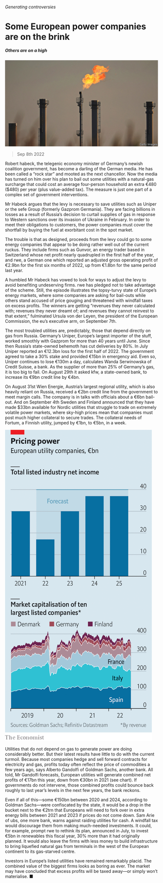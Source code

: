 ###### Generating controversies

# Some European power companies are on the brink 

##### Others are on a high 

![image](images/20220910_WBP003.jpg) 

> Sep 8th 2022 

Robert habeck, the telegenic economy minister of Germany’s newish coalition government, has become a darling of the German media. He has been called a “rock star” and mooted as the next chancellor. Now the media has turned on him over his plan to bail out some utilities with a natural-gas surcharge that could cost an average four-person household an extra €480 ($480) per year (plus value-added tax). The measure is just one part of a complex set of government interventions.

Mr Habeck argues that the levy is necessary to save utilities such as Uniper or the sefe Group (formerly Gazprom Germania). They are facing billions in losses as a result of Russia’s decision to curtail supplies of gas in response to Western sanctions over its invasion of Ukraine in February. In order to meet their obligations to customers, the power companies must cover the shortfall by buying the fuel at exorbitant cost in the spot market. 

The trouble is that as designed, proceeds from the levy could go to some energy companies that appear to be doing rather well out of the current ruckus. They include firms such as Gunvor, an energy trader based in Switzerland whose net profit nearly quadrupled in the first half of the year, and rwe, a German one which reported an adjusted gross operating profit of €2.9bn for the first six months of 2022, up from €1.8bn for the same period last year. 

A humbled Mr Habeck has vowed to look for ways to adjust the levy to avoid benefiting undeserving firms. rwe has pledged not to take advantage of the scheme. Still, the episode illustrates the topsy-turvy state of Europe’s energy markets, where some companies are asking for bail-outs while others stand accused of price gouging and threatened with windfall taxes on excess profits. The winners are getting “revenues they never calculated with; revenues they never dreamt of; and revenues they cannot reinvest to that extent,” fulminated Ursula von der Leyen, the president of the European Commission, the eu’s executive arm, on September 7th.

The most troubled utilities are, predictably, those that depend directly on gas from Russia. Germany’s Uniper, Europe’s largest importer of the stuff, worked smoothly with Gazprom for more than 40 years until June. Since then Russia’s state-owned behemoth has cut deliveries by 80%. In July Uniper reported an €12.3bn loss for the first half of 2022. The government agreed to take a 30% stake and provided €15bn in emergency aid. Even so, Uniper continues to lose €130m a day, calculates Wanda Serwinowska of Credit Suisse, a bank. As the supplier of more than 25% of Germany’s gas, it is too big to fail. On August 29th it asked kfw, a state-owned bank, to increase its €9bn credit line by €4bn.

On August 31st Wien Energie, Austria’s largest regional utility, which is also heavily reliant on Russia, received a €2bn credit line from the government to meet margin calls. The company is in talks with officials about a €6bn bail-out. And on September 4th Sweden and Finland announced that they have made $33bn available for Nordic utilities that struggle to trade on extremely volatile power markets, where sky-high prices mean that companies must post much higher collateral to secure trades. The collateral needs of Fortum, a Finnish utility, jumped by €1bn, to €5bn, in a week.

![image](images/20220910_WBC785.png) 


Utilities that do not depend on gas to generate power are doing considerably better. But their latest results have little to do with the current turmoil. Because most companies hedge and sell forward contracts for electricity and gas, profits today often reflect the price of commodities a few years ago, says Alberto Gandolfi of Goldman Sachs, another bank. All told, Mr Gandolfi forecasts, European utilities will generate combined net profits of €17bn this year, down from €30bn in 2021 (see chart). If governments do not intervene, those combined profits could bounce back roughly to last year’s levels in the next few years, the bank reckons. 

Even if all of this—some €150bn between 2020 and 2024, according to Goldman Sachs—were confiscated by the state, it would be a drop in the bucket next to the €2trn that Europeans will need to fork over in extra energy bills between 2021 and 2023 if prices do not come down. Sam Arie of ubs, one more bank, warns against raiding utilities for cash. A windfall tax would discourage them from making much-needed investments. It could, for example, prompt rwe to rethink its plan, announced in July, to invest €5bn in renewables this fiscal year, 30% more than it had originally planned. It would also leave the firms with less money to build infrastructure to bring liquefied natural gas from terminals in the west of the European continent to its gas-starved centre. 

Investors in Europe’s listed utilities have remained remarkably placid. The combined value of the biggest firms looks as boring as ever. The market may have concluded that excess profits will be taxed away—or simply won’t materialise. ■


